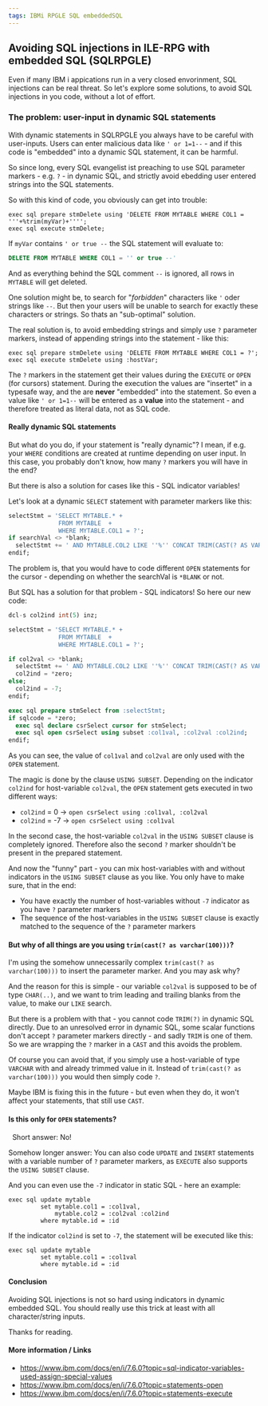 ```yaml
---
tags: IBMi RPGLE SQL embeddedSQL
---
```

## Avoiding SQL injections in ILE-RPG with embedded SQL (SQLRPGLE)

Even if many IBM i appications run in a very closed envorinment, SQL injections can be real threat. So let's explore some solutions, to avoid SQL injections in you code, without a lot of effort.

### The problem: user-input in dynamic SQL statements

With dynamic statements in SQLRPGLE you always have to be careful with user-inputs. Users can enter malicious data like `' or 1=1--` - and if this code is "embedded" into a dynamic SQL statement, it can be harmful.

So since long, every SQL evangelist ist preaching to use SQL parameter markers - e.g. `?` - in dynamic SQL, and strictly avoid ebedding user entered strings into the SQL statements. 

So with this kind of code, you obviously can get into trouble:
```rpgle
exec sql prepare stmDelete using 'DELETE FROM MYTABLE WHERE COL1 = '''+%trim(myVar)+'''';
exec sql execute stmDelete;
```

If `myVar` contains `' or true --` the SQL statement will evaluate to:
```sql
DELETE FROM MYTABLE WHERE COL1 = '' or true --'
```
And as everything behind the SQL comment `--` is ignored, all rows in `MYTABLE` will get deleted. 

One solution might be, to search for "*forbidden*" characters like `'` oder strings like `--`. But then your users will be  unable to search for exactly these characters or strings. So thats an "sub-optimal" solution.

The real solution is, to avoid embedding strings and simply use `?` parameter markers, instead of appending strings into the statement - like this:
```rpgle
exec sql prepare stmDelete using 'DELETE FROM MYTABLE WHERE COL1 = ?';
exec sql execute stmDelete using :hostVar;
```

The `?` markers in the statement get their values during the `EXECUTE` or `OPEN` (for cursors) statement. During the execution the values are "insertet" in a typesafe way, and the are **never** "embedded" into the statement. So even a value like `' or 1=1--` will be entered as a **value** into the statement - and therefore treated as literal data, not as SQL code.


#### Really dynamic SQL statements

But what do you do, if your statement is "really dynamic"? I mean, if e.g. your `WHERE` conditions are created at runtime depending on user input. In this case, you probably don't know, how many `?` markers you will have in the end? 

But there is also a solution for cases like this - SQL indicator variables!

Let's look at a dynamic `SELECT` statement with parameter markers like this: 
```sql
selectStmt = 'SELECT MYTABLE.* +
              FROM MYTABLE  +
              WHERE MYTABLE.COL1 = ?';
if searchVal <> *blank;
  selectStmt += ' AND MYTABLE.COL2 LIKE ''%'' CONCAT TRIM(CAST(? AS VARCHAR(100))) CONCAT ''%''';
endif;
```

The problem is, that you would have to code different `OPEN` statements for the cursor - depending on whether the searchVal is `*BLANK` or not.

But SQL has a solution for that problem - SQL indicators! So here our new code:
```sql
dcl-s col2ind int(5) inz;

selectStmt = 'SELECT MYTABLE.* +
              FROM MYTABLE  +
              WHERE MYTABLE.COL1 = ?';

if col2val <> *blank;
  selectStmt += ' AND MYTABLE.COL2 LIKE ''%'' CONCAT TRIM(CAST(? AS VARCHAR(100))) CONCAT ''%''';
  col2ind = *zero;
else;
  col2ind = -7;
endif;

exec sql prepare stmSelect from :selectStmt;
if sqlcode = *zero;
  exec sql declare csrSelect cursor for stmSelect;
  exec sql open csrSelect using subset :col1val, :col2val :col2ind;
endif;
```

As you can see, the value of `col1val` and `col2val` are only used with the `OPEN` statement.

The magic is done by the clause `USING SUBSET`. Depending on the indicator `col2ind` for host-variable `col2val`, the `OPEN` statement gets executed in two different ways:

- `col2ind` = 0 -> `open csrSelect using :col1val, :col2val`
- `col2ind` = -7 -> `open csrSelect using :col1val`

In the second case, the host-variable `col2val` in the `USING SUBSET` clause is completely ignored. Therefore also the second `?` marker shouldn't be present in the prepared statement.

And now the "funny" part - you can mix host-variables with and without indicators in the `USING SUBSET` clause as you like. You only have to make sure, that in the end:

- You have exactly the number of host-variables without `-7` indicator as you have `?` parameter markers
- The sequence of the host-variables in the `USING SUBSET` clause is exactly matched to the sequence of the `?` parameter markers


#### But why of all things are you using `trim(cast(? as varchar(100)))`?

I'm using the somehow unnecessarily complex `trim(cast(? as varchar(100)))` to insert the parameter marker. And you may ask why?

And the reason for this is simple - our variable `col2val` is supposed to be of type `CHAR(..)`, and we want to trim leading and trailing blanks from the value, to make our `LIKE` search.

But there is a problem with that - you cannot code `TRIM(?)` in dynamic SQL directly. Due to an unresolved error in dynamic SQL, some scalar functions don't accept `?` parameter markers directly - and sadly `TRIM` is one of them. So we are wrapping the `?` marker in a `CAST` and this avoids the problem. 

Of course you can avoid that, if you simply use a host-variable of type `VARCHAR` with and already trimmed value in it. Instead of `trim(cast(? as varchar(100)))` you would then simply code `?`.

Maybe IBM is fixing this in the future - but even when they do, it won't affect your statements, that still use `CAST`.


#### Is this only for `OPEN` statements?
 
Short answer: No!

Somehow longer answer: You can also code `UPDATE` and `INSERT` statements with a variable number of `?` parameter markers, as `EXECUTE` also supports the `USING SUBSET` clause.

And you can even use the `-7` indicator in static SQL - here an example:
```rpgle
exec sql update mytable
         set mytable.col1 = :col1val,
             mytable.col2 = :col2val :col2ind
         where mytable.id = :id
```

If the indicator `col2ind` is set to `-7`, the statement will be executed like this:
```rpgle
exec sql update mytable
         set mytable.col1 = :col1val
         where mytable.id = :id
```


#### Conclusion

Avoiding SQL injections is not so hard using indicators in dynamic embedded SQL. You should really use this trick at least with all character/string inputs. 

Thanks for reading.


#### More information / Links

- https://www.ibm.com/docs/en/i/7.6.0?topic=sql-indicator-variables-used-assign-special-values
- https://www.ibm.com/docs/en/i/7.6.0?topic=statements-open
- https://www.ibm.com/docs/en/i/7.6.0?topic=statements-execute

